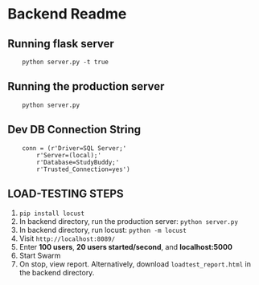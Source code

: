 # Backend Readme

## Running flask server

        python server.py -t true

## Running the production server

        python server.py
        
## Dev DB Connection String
        conn = (r'Driver=SQL Server;'
            r'Server=(local);'
            r'Database=StudyBuddy;'
            r'Trusted_Connection=yes')
            
## LOAD-TESTING STEPS
1. `pip install locust`
2. In backend directory, run the production server: `python server.py`
3. In backend directory, run locust: `python -m locust`
4. Visit `http://localhost:8089/`
5. Enter **100 users**, **20 users started/second**, and **localhost:5000**
6. Start Swarm
7. On stop, view report. Alternatively, download `loadtest_report.html` in the backend directory.


 

